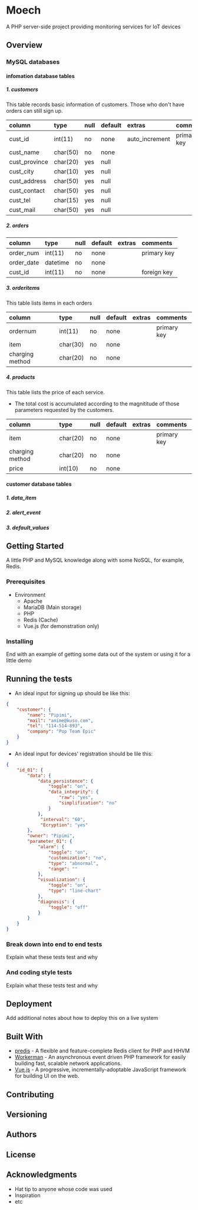 # Moech

A PHP server-side project providing monitoring services for IoT devices

## Overview

### MySQL databases

#### infomation database tables

##### 1. customers

This table records basic information of customers. Those who don't have orders can still sign up.

column | type | null | default | extras | comments
:--- | :--- | :--- | :--- | :--- | :---
cust_id | int(11) | no | none | auto_increment | primary key
cust_name | char(50) | no | none | |
cust_province | char(20) | yes | null | |
cust_city | char(10) | yes | null | |
cust_address | char(50) | yes | null | |
cust_contact | char(50) | yes | null | |
cust_tel | char(15) | yes | null | |
cust_mail | char(50) | yes | null | |

##### 2. orders

column | type | null | default | extras | comments
:--- | :--- | :--- | :--- | :--- | :---
order_num | int(11) | no | none | | primary key
order_date | datetime | no | none | |
cust_id | int(11) | no | none | | foreign key

##### 3. orderitems

This table lists items in each orders

column | type | null | default | extras | comments
:--- | :--- | :--- | :--- | :--- | :---
ordernum | int(11) | no | none | | primary key
item | char(30) | no | none | |
charging method | char(20) | no | none | |

##### 4. products

This table lists the price of each service.

* The total cost is accumulated according to the magnititude of those parameters requested by the customers.

column | type | null | default | extras | comments
:--- | :--- | :--- | :--- | :--- | :---
item | char(20) | no | none | | primary key
charging method | char(20) | no | none | |
price | int(10) | no | none | |

#### customer database tables

##### 1. data_item

##### 2. alert_event

##### 3. default_values

## Getting Started

A little PHP and MySQL knowledge along with some NoSQL, for example, Redis.

### Prerequisites

* Environment
  * Apache
  * MariaDB (Main storage)
  * PHP
  * Redis (Cache)
  * Vue.js (for demonstration only)

### Installing

End with an example of getting some data out of the system or using it for a little demo

## Running the tests

* An ideal input for signing up should be like this:

```JSON
{
    "customer": {
        "name": "Pipimi",
        "mail": "anime@kuso.com",
        "tel": "114-514-893",
        "company": "Pop Team Epic"
    }
}
```

* An ideal input for devices' registration should be lile this:

```JSON
{
    "id_01": {
        "data": {
            "data_persistence": {
                "toggle": "on",
                "data_integrity": {
                    "raw": "yes",
                    "simplification": "no"
                }
            },
             "interval": "60",
             "Ecryption": "yes"
        },
        "owner": "Pipimi",
        "parameter_01": {
            "alarm": {
                "toggle": "on",
                "customization": "no",
                "type": "abnormal",
                "range": ""
            },
            "visualization": {
                "toggle": "on",
                "type": "line-chart"
            },
            "diagnosis": {
                "toggle": "off"
            }
        }
    }
}
```

### Break down into end to end tests

Explain what these tests test and why

### And coding style tests

Explain what these tests test and why

## Deployment

Add additional notes about how to deploy this on a live system

## Built With

* [predis](https://github.com/nrk/predis) - A flexible and feature-complete Redis client for PHP and HHVM
* [Workerman](https://github.com/walkor/Workerman) - An asynchronous event driven PHP framework for easily building fast, scalable network applications.
* [Vue.js](https://github.com/vuejs/vue) - A progressive, incrementally-adoptable JavaScript framework for building UI on the web.

## Contributing

## Versioning

## Authors

## License

## Acknowledgments

* Hat tip to anyone whose code was used
* Inspiration
* etc